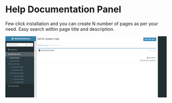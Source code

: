 # Help Documentation Panel
Few click installation and you can create N number of pages as per your need. Easy search within page title and description.

![alt text](help-documentation.png)
